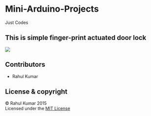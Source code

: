 # Mini-Arduino-Projects
 Just Codes

## This is simple finger-print actuated door lock  
![](Assets/test.gif)



## Contributors  
 - Rahul Kumar
 ## License & copyright
 © Rahul Kumar 2015    
 Licensed under the [MIT License](LICENSE)
